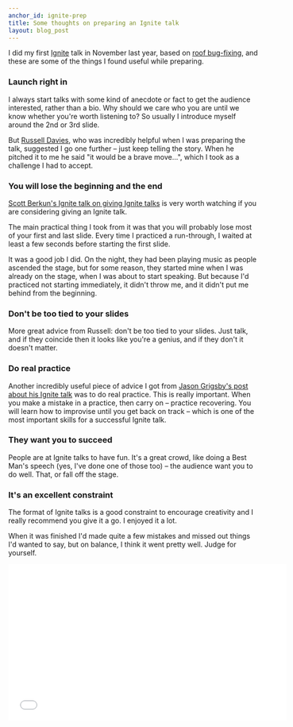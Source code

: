 ```yaml
---
anchor_id: ignite-prep
title: Some thoughts on preparing an Ignite talk
layout: blog_post
---
```


I did my first [Ignite](http://igniteshow.com/) talk in November last year, based on [roof bug-fixing](/jfdi/roof-bug-fixing.html), and these are some of the things I found useful while preparing.

### Launch right in

I always start talks with some kind of anecdote or fact to get the audience
interested, rather than a bio. Why should we care who you are until we know whether you're worth listening to? So usually I introduce myself around the 2nd or 3rd slide.

But [Russell Davies](http://russelldavies.typepad.com/home/), who was incredibly helpful when I was preparing the talk, suggested I go one further – just keep telling the story. When he pitched it to me he said "it would be a brave move...", which I took as a challenge I had to accept.

### You will lose the beginning and the end

[Scott Berkun's Ignite talk on giving Ignite talks](https://www.youtube.com/watch?v=rRa1IPkBFbg) is very worth watching if you are considering giving an Ignite talk.

The main practical thing I took from it was that you will probably lose most of your first and last slide. Every time I practiced a run-through, I waited at least a few seconds before starting the first slide.

It was a good job I did. On the night, they had been playing music as people ascended the stage, but for some reason, they started mine when I was already on the stage, when I was about to start speaking. But because I'd practiced not starting immediately, it didn't throw me, and it didn't put me behind from the beginning.

### Don't be too tied to your slides

More great advice from Russell: don't be too tied to your slides. Just talk, and if they coincide then it looks like you're a genius, and if they don't it doesn't matter.

### Do real practice

Another incredibly useful piece of advice I got from [Jason Grigsby's post about his Ignite talk](http://userfirstweb.com/328/successful-ignite-presentations/)
was to do real practice. This is really important. When you make a mistake in a practice, then carry on – practice recovering. You will learn how to improvise until you get back on track – which is one of the most important skills for a successful Ignite talk.

### They want you to succeed

People are at Ignite talks to have fun. It's a great crowd, like doing a Best Man's speech (yes, I've done one of those too) – the audience want you to do well. That, or fall off the stage.

### It's an excellent constraint

The format of Ignite talks is a good constraint to encourage creativity and I really recommend you give it a go. I enjoyed it a lot.

When it was finished I'd made quite a few mistakes and missed out things I'd wanted to say, but on balance, I think it went pretty well. Judge for yourself.

<iframe width="560" height="315" src="//www.youtube.com/embed/Q1qWzz6liK0" frameborder="0" allowfullscreen></iframe>
